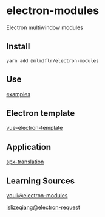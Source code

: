 # electron-modules

Electron multiwindow modules


## Install

```shell
yarn add @mlmdflr/electron-modules
```

## Use
[examples](https://github.com/mlmdflr/electron-modules/tree/main/test)

## Electron template 

[vue-electron-template](https://github.com/mlmdflr/spx-electron-template)

## Application

[spx-translation](https://github.com/mlmdflr/spx-translation)


## Learning Sources

[youli@electron-modules](https://github.com/youliso/electron-modules)

[islizeqiang@electron-request](https://github.com/islizeqiang/electron-request)

